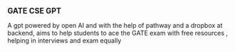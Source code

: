 <span style="font-size: larger;"><strong>GATE CSE GPT</strong></span>

A gpt powered by open AI and with the help of pathway and a dropbox at backend, aims to help students to ace the GATE exam with free resources , helping in interviews and exam equally
